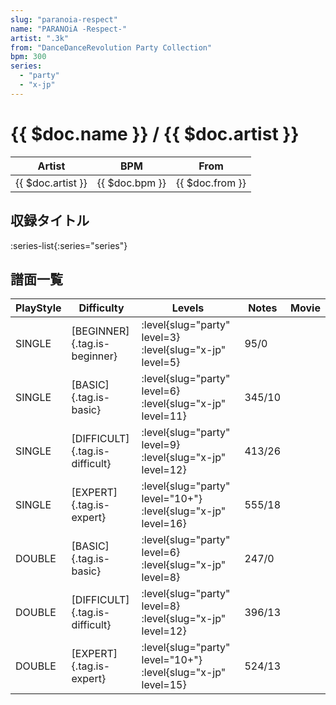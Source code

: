 ```yaml
---
slug: "paranoia-respect"
name: "PARANOiA -Respect-"
artist: ".3k"
from: "DanceDanceRevolution Party Collection"
bpm: 300
series:
  - "party"
  - "x-jp"
---
```


# {{ $doc.name }} / {{ $doc.artist }}

|Artist|BPM|From|
|------|---|----|
|{{ $doc.artist }}|{{ $doc.bpm }}|{{ $doc.from }}|

## 収録タイトル

:series-list{:series="series"}

## 譜面一覧

|PlayStyle|Difficulty|Levels|Notes|Movie|
|---------|----------|------|-----|-----|
|SINGLE|[BEGINNER]{.tag.is-beginner}|<div class="field is-grouped is-grouped-multiline"> :level{slug="party" level=3} :level{slug="x-jp" level=5}</div>|95/0||
|SINGLE|[BASIC]{.tag.is-basic}|<div class="field is-grouped is-grouped-multiline"> :level{slug="party" level=6} :level{slug="x-jp" level=11}</div>|345/10||
|SINGLE|[DIFFICULT]{.tag.is-difficult}|<div class="field is-grouped is-grouped-multiline"> :level{slug="party" level=9} :level{slug="x-jp" level=12}</div>|413/26||
|SINGLE|[EXPERT]{.tag.is-expert}|<div class="field is-grouped is-grouped-multiline"> :level{slug="party" level="10+"} :level{slug="x-jp" level=16}</div>|555/18||
|DOUBLE|[BASIC]{.tag.is-basic}|<div class="field is-grouped is-grouped-multiline"> :level{slug="party" level=6} :level{slug="x-jp" level=8}</div>|247/0||
|DOUBLE|[DIFFICULT]{.tag.is-difficult}|<div class="field is-grouped is-grouped-multiline"> :level{slug="party" level=8} :level{slug="x-jp" level=12}</div>|396/13||
|DOUBLE|[EXPERT]{.tag.is-expert}|<div class="field is-grouped is-grouped-multiline"> :level{slug="party" level="10+"} :level{slug="x-jp" level=15}</div>|524/13||
